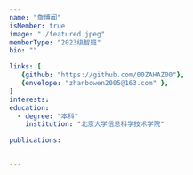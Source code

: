 ```yaml
---
name: "詹博闻"
isMember: true
image: "./featured.jpeg"
memberType: "2023级智班"
bio: ""

links: [
   {github: "https://github.com/00ZAHAZ00"},
   {envelope: "zhanbowen2005@163.com" },
]
interests:
education:
  - degree: "本科"
    institution: "北京大学信息科学技术学院"

publications:
  

---
```


